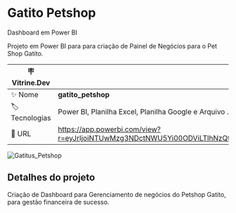 # Gatito Petshop
Dashboard em Power BI

Projeto em Power BI para para criação de Painel de Negócios para o Pet Shop Gatito.

| :placard: Vitrine.Dev |     |
| -------------  | --- |
| :sparkles: Nome        | **gatito_petshop**
| :label: Tecnologias | Power BI, Planilha Excel, Planilha Google e Arquivo .txt(tecnologias utilizadas)
| :rocket: URL         | https://app.powerbi.com/view?r=eyJrIjoiNTUwMzg3NDctNWU5Yi00ODViLTlhNzQtNDY5ZGNiYTk0NDI2IiwidCI6Ijk4ZDhhMWEyLWMzYWUtNGFlMi05ZTIxLTFjYTVhOTEyNzRjZSJ9

<!-- Inserir imagem com a #vitrinedev ao final do link -->

![Gatitus_Petshop](https://github.com/rgrAndrade/gatito_petshop/assets/104234513/09ce4a45-b910-41d7-a796-fc91eba72a1b#vitrinedev)


## Detalhes do projeto

Criação de Dashboard para Gerenciamento de negócios do Petshop Gatito, para gestão financeira de sucesso.
